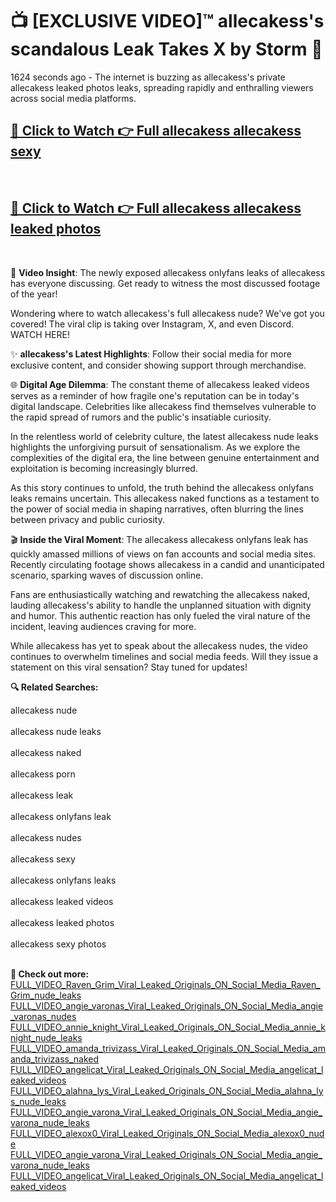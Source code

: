# 📺 [EXCLUSIVE VIDEO]™ allecakess's scandalous Leak Takes X by Storm 🚀

1624 seconds ago - The internet is buzzing as allecakess's private allecakess leaked photos leaks, spreading rapidly and enthralling viewers across social media platforms.

<h2><a href="https://github-6l9.pages.dev/link1">🔗 Click to Watch 👉 Full allecakess allecakess sexy</a></h2><br>
<h2><a href="https://github-6l9.pages.dev/link2">🔗 Click to Watch 👉 Full allecakess allecakess leaked photos</a></h2><br>

🎥 **Video Insight**: The newly exposed allecakess onlyfans leaks of allecakess has everyone discussing. Get ready to witness the most discussed footage of the year!

Wondering where to watch allecakess's full allecakess nude? We've got you covered! The viral clip is taking over Instagram, X, and even Discord. WATCH HERE!

✨ **allecakess's Latest Highlights**: Follow their social media for more exclusive content, and consider showing support through merchandise.

🌐 **Digital Age Dilemma**: The constant theme of allecakess leaked videos serves as a reminder of how fragile one's reputation can be in today's digital landscape. Celebrities like allecakess find themselves vulnerable to the rapid spread of rumors and the public's insatiable curiosity.

In the relentless world of celebrity culture, the latest allecakess nude leaks highlights the unforgiving pursuit of sensationalism. As we explore the complexities of the digital era, the line between genuine entertainment and exploitation is becoming increasingly blurred.

As this story continues to unfold, the truth behind the allecakess onlyfans leaks remains uncertain. This allecakess naked functions as a testament to the power of social media in shaping narratives, often blurring the lines between privacy and public curiosity.

🎬 **Inside the Viral Moment**: The allecakess allecakess onlyfans leak has quickly amassed millions of views on fan accounts and social media sites. Recently circulating footage shows allecakess in a candid and unanticipated scenario, sparking waves of discussion online.

Fans are enthusiastically watching and rewatching the allecakess naked, lauding allecakess's ability to handle the unplanned situation with dignity and humor. This authentic reaction has only fueled the viral nature of the incident, leaving audiences craving for more.

While allecakess has yet to speak about the allecakess nudes, the video continues to overwhelm timelines and social media feeds. Will they issue a statement on this viral sensation? Stay tuned for updates!

<strong>🔍 Related Searches:</strong>

allecakess nude
<br><br>
allecakess nude leaks
<br><br>
allecakess naked
<br><br>
allecakess porn
<br><br>
allecakess leak
<br><br>
allecakess onlyfans leak
<br><br>
allecakess nudes
<br><br>
allecakess sexy
<br><br>
allecakess onlyfans leaks
<br><br>
allecakess leaked videos
<br><br>
allecakess leaked photos
<br><br>
allecakess sexy photos
<br><br>



<strong>🔗 Check out more:</strong><br>
<a href="./FULL_VIDEO_Raven_Grim_Viral_Leaked_Originals_ON_Social_Media_Raven_Grim_nude_leaks.md">FULL_VIDEO_Raven_Grim_Viral_Leaked_Originals_ON_Social_Media_Raven_Grim_nude_leaks</a><br>
<a href="./FULL_VIDEO_angie_varonas_Viral_Leaked_Originals_ON_Social_Media_angie_varonas_nudes.md">FULL_VIDEO_angie_varonas_Viral_Leaked_Originals_ON_Social_Media_angie_varonas_nudes</a><br>
<a href="./FULL_VIDEO_annie_knight_Viral_Leaked_Originals_ON_Social_Media_annie_knight_nude_leaks.md">FULL_VIDEO_annie_knight_Viral_Leaked_Originals_ON_Social_Media_annie_knight_nude_leaks</a><br>
<a href="./FULL_VIDEO_amanda_trivizass_Viral_Leaked_Originals_ON_Social_Media_amanda_trivizass_naked.md">FULL_VIDEO_amanda_trivizass_Viral_Leaked_Originals_ON_Social_Media_amanda_trivizass_naked</a><br>
<a href="./FULL_VIDEO_angelicat_Viral_Leaked_Originals_ON_Social_Media_angelicat_leaked_videos.md">FULL_VIDEO_angelicat_Viral_Leaked_Originals_ON_Social_Media_angelicat_leaked_videos</a><br>
<a href="./FULL_VIDEO_alahna_lys_Viral_Leaked_Originals_ON_Social_Media_alahna_lys_nude_leaks.md">FULL_VIDEO_alahna_lys_Viral_Leaked_Originals_ON_Social_Media_alahna_lys_nude_leaks</a><br>
<a href="./FULL_VIDEO_angie_varona_Viral_Leaked_Originals_ON_Social_Media_angie_varona_nude_leaks.md">FULL_VIDEO_angie_varona_Viral_Leaked_Originals_ON_Social_Media_angie_varona_nude_leaks</a><br>
<a href="./FULL_VIDEO_alexox0_Viral_Leaked_Originals_ON_Social_Media_alexox0_nude.md">FULL_VIDEO_alexox0_Viral_Leaked_Originals_ON_Social_Media_alexox0_nude</a><br>
<a href="./FULL_VIDEO_angie_varona_Viral_Leaked_Originals_ON_Social_Media_angie_varona_nude_leaks.md">FULL_VIDEO_angie_varona_Viral_Leaked_Originals_ON_Social_Media_angie_varona_nude_leaks</a><br>
<a href="./FULL_VIDEO_angelicat_Viral_Leaked_Originals_ON_Social_Media_angelicat_leaked_videos.md">FULL_VIDEO_angelicat_Viral_Leaked_Originals_ON_Social_Media_angelicat_leaked_videos</a><br>
